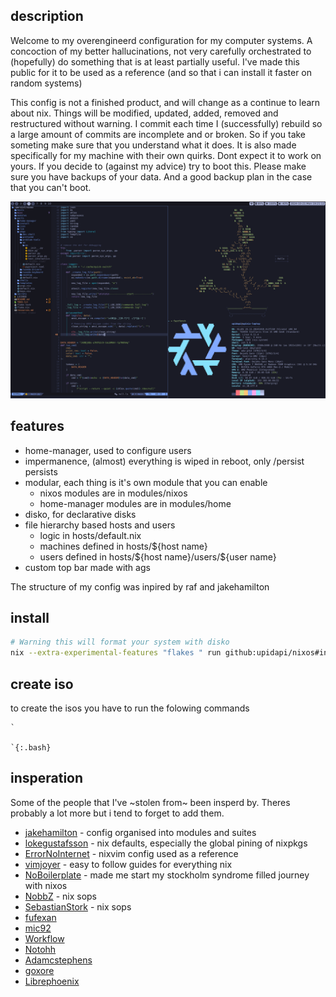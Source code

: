 ## description
Welcome to my overengineerd configuration for my computer systems. A concoction of my better hallucinations, not very carefully orchestrated to (hopefully) do something that is at least partially useful. I've made this public for it to be used as a reference (and so that i can install it faster on random systems)

This config is not a finished product, and will change as a continue to learn about nix. Things will be modified, updated, added, removed and restructured without warning. I commit each time I (successfully) rebuild so a large amount of commits are incomplete and or broken. So if you take someting make sure that you understand what it does. It is also made specifically for my machine with their own quirks. Dont expect it to work on yours. If you decide to (against my advice) try to boot this. Please make sure you have backups of your data. And a good backup plan in the case that you can't boot. 

![my desktop](https://github.com/upidapi/NixOs/blob/main/misc/images/desktop.png?raw=true)


## features
- home-manager, used to configure users 
- impermanence, (almost) everything is wiped in reboot, only /persist persists
- modular, each thing is it's own module that you can enable
  - nixos modules are in modules/nixos
  - home-manager modules are in modules/home
- disko, for declarative disks
- file hierarchy based hosts and users
  - logic in hosts/default.nix
  - machines defined in hosts/${host name}
  - users defined in hosts/\${host name}/users/\${user name}
- custom top bar made with ags

The structure of my config was inpired by raf and jakehamilton

## install
```bash 
# Warning this will format your system with disko 
nix --extra-experimental-features "flakes " run github:upidapi/nixos#install 
```


## create iso
to create the isos you have to run the folowing commands
    
    `
    
    `{:.bash}


## insperation
Some of the people that I've ~stolen from~ been insperd by. Theres probably a lot more but i tend to forget to add them. 

- [jakehamilton](https://github.com/jakehamilton/config) - config organised into modules and suites 
- [lokegustafsson](https://github.com/lokegustafsson/nixos-getting-started) - nix defaults, especially the global pining of nixpkgs
- [ErrorNoInternet](https://github.com/ErrorNoInternet/configuration.nix) - nixvim config used as a reference
- [vimjoyer](https://www.youtube.com/@vimjoyer) - easy to follow guides for everything nix
- [NoBoilerplate](https://www.youtube.com/@NoBoilerplate) - made me start my stockholm syndrome filled journey with nixos
- [NobbZ](https://github.com/NobbZ/nixos-config/) - nix sops
- [SebastianStork](https://github.com/SebastianStork/nixos-config) - nix sops
- [fufexan](https://github.com/fufexan/dotfiles)
- [mic92](https://github.com/Mic92/dotfiles)
- [Workflow](https://github.com/workflow/dotfiles)
- [Notohh](https://github.com/notohh/snowflake)
- [Adamcstephens](https://codeberg.org/adamcstephens/dotfiles)
- [goxore](https://github.com/Goxore/nixconf)
- [Librephoenix](https://github.com/librephoenix/nixos-config)

